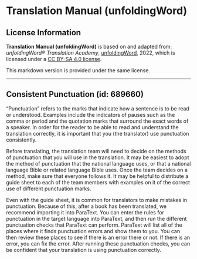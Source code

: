 # Translation Manual (unfoldingWord)

## License Information

**Translation Manual (unfoldingWord)** is based on and adapted from: _unfoldingWord® Translation Academy_, [unfoldingWord](https://unfoldingword.org/utw), 2022, which is licensed under a [CC BY-SA 4.0 license](https://creativecommons.org/licenses/by-sa/4.0/legalcode.en).

This markdown version is provided under the same license.



--------------------------------

## Consistent Punctuation (id: 689660)

“Punctuation” refers to the marks that indicate how a sentence is to be read or understood. Examples include the indicators of pauses such as the comma or period and the quotation marks that surround the exact words of a speaker. In order for the reader to be able to read and understand the translation correctly, it is important that you (the translator) use punctuation consistently.

Before translating, the translation team will need to decide on the methods of punctuation that you will use in the translation. It may be easiest to adopt the method of punctuation that the national language uses, or that a national language Bible or related language Bible uses. Once the team decides on a method, make sure that everyone follows it. It may be helpful to distribute a guide sheet to each of the team members with examples on it of the correct use of different punctuation marks.

Even with the guide sheet, it is common for translators to make mistakes in punctuation. Because of this, after a book has been translated, we recommend importing it into ParaText. You can enter the rules for punctuation in the target language into ParaText, and then run the different punctuation checks that ParaText can perform. ParaText will list all of the places where it finds punctuation errors and show them to you. You can then review these places to see if there is an error there or not. If there is an error, you can fix the error. After running these punctuation checks, you can be confident that your translation is using punctuation correctly.


